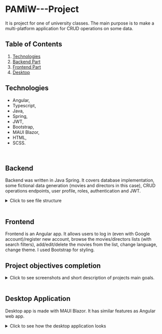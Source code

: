 # PAMiW---Project
It is project for one of university classes. The main purpose is to make a multi-platform application for CRUD operations on some data.

## Table of Contents
1. [Technologies](#Technologies)
2. [Backend Part](#Backend)
3. [Frontend Part](#Frontend)
4. [Desktop](#Desktop-Aplication)

## Technologies

- Angular,
- Typescript,
- Java,
- Spring,
- JWT,
- Bootstrap,
- MAUI Blazor,
- HTML,
- SCSS.
<br>

## Backend

Backend was written in Java Spring. It covers database implementation, some fictional data generation (movies and directors in this case), CRUD operations endpoints, user profile, roles, authentication and JWT.  

<details>
  <summary>Click to see file structure</summary>
  <br>
  
  ![](img/backend_pliki.png)
</details>
<br>

## Frontend

Frontend is an Angular app. It allows users to log in (even with Google account)/register new account, browse the movies/directors lists (with search filters), add/edit/delete the movies from the list, change language, change theme. I used Bootstrap for styling. <br>

## Project objectives completion

<details>
  <summary>Click to see screenshots and short description of projects main goals.</summary>
  <br>

  Implementation of login/registration - user enters name and password. The access is blocked to users that are not logged in. Authentication window:
  ![](img/front_bez_logowanie.png)

  After authentication there is home page with displayed data. Data is fetched from API. 
  ![](img/front_zalogowany.png)

  ### CRUD Operations

  Create <br>
  ![](img/dodawanie.png)

  Update <br>
  ![](img/edycja.png)

  Fetching is done automatically, before the data is ready the loading icon is shown. <br>
  ![](img/ikona_ladowania.png)
 
  Roles are implemented in the backend. There are two users with ADMIN role, and every new registered user is given the USER role. <br>
  ![](img/rola.png)

  Theme changing option <br>
  ![](img/ciemny_motyw.png)

  Language changing option (language on the screenshot with dark theme is different than on the previous ones, that's why I didn't add another image) <br>
  ![](img/zmiana_jezyka.png)
</details>
<br>

## Desktop Application

Desktop app is made with MAUI Blazor. It has similar features as Angular web app.
<details>
  <summary>Click to see how the desktop application looks</summary>
  <br>

  Authentication window
  ![](img/desktop_autentykacja.png)

  After login window
  ![](img/desktop_zalogowany.png)

</details>
